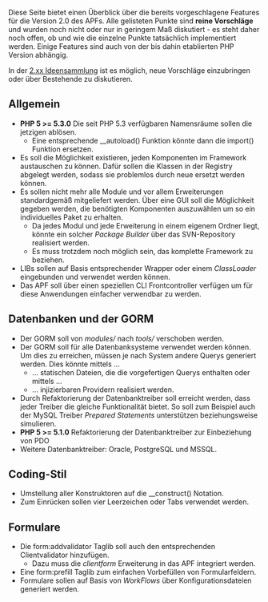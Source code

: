 Diese Seite bietet einen Überblick über die bereits vorgeschlagene
Features für die Version 2.0 des APFs. Alle gelisteten Punkte sind
**reine Vorschläge** und wurden noch nicht oder nur in geringem Maß
diskutiert - es steht daher noch offen, ob und wie die einzelne Punkte
tatsächlich implementiert werden. Einige Features sind auch von der bis
dahin etablierten PHP Version abhängig.

In der [2.xx
Ideensammlung](http://forum.adventure-php-framework.org/de/viewtopic.php?f=10&t=340)
ist es möglich, neue Vorschläge einzubringen oder über Bestehende zu
diskutieren.

## Allgemein

-   **PHP 5 &gt;= 5.3.0** Die seit PHP 5.3 verfügbaren Namensräume
    sollen die jetzigen ablösen.
    -   Eine entsprechende __autoload() Funktion könnte dann die
        import() Funktion ersetzen.
-   Es soll die Möglichkeit existieren, jeden Komponenten im Framework
    austauschen zu können. Dafür sollen die Klassen in der Registry
    abgelegt werden, sodass sie problemlos durch neue ersetzt werden
    können.
-   Es sollen nicht mehr alle Module und vor allem Erweiterungen
    standardgemäß mitgeliefert werden. Über eine GUI soll die
    Möglichkeit gegeben werden, die benötigten Komponenten auszuwählen
    um so ein individuelles Paket zu erhalten.
    -   Da jedes Modul und jede Erweiterung in einem eigenem Ordner
        liegt, könnte ein solcher *Package Builder* über das
        SVN-Repository realisiert werden.
    -   Es muss trotzdem noch möglich sein, das komplette Framework zu
        beziehen.
-   LIBs sollen auf Basis entsprechender Wrapper oder einem
    *ClassLoader* eingebunden und verwendet werden können.
-   Das APF soll über einen speziellen CLI Frontcontroller verfügen um
    für diese Anwendungen einfacher verwendbar zu werden.

## Datenbanken und der GORM

-   Der GORM soll von *modules/* nach *tools/* verschoben werden.
-   Der GORM soll für alle Datenbanksysteme verwendet werden können. Um
    dies zu erreichen, müssen je nach System andere Querys generiert
    werden. Dies könnte mittels ...
    -   ... statischen Dateien, die die vorgefertigen Querys enthalten
        oder mittels ...
    -   ... injizierbaren Providern realisiert werden.
-   Durch Refaktorierung der Datenbanktreiber soll erreicht werden, dass
    jeder Treiber die gleiche Funktionalität bietet. So soll zum
    Beispiel auch der MySQL Treiber *Prepared Statements* unterstützen
    beziehungsweise simulieren.
-   **PHP 5 &gt;= 5.1.0** Refaktorierung der Datenbanktreiber zur
    Einbeziehung von PDO
-   Weitere Datenbanktreiber: Oracle, PostgreSQL und MSSQL.

## Coding-Stil

-   Umstellung aller Konstruktoren auf die __construct() Notation.
-   Zum Einrücken sollen vier Leerzeichen oder Tabs verwendet werden.

## Formulare

-   Die form:addvalidator Taglib soll auch den entsprechenden
    Clientvalidator hinzufügen.
    -   Dazu muss die *clientform* Erweiterung in das APF integriert
        werden.
-   Eine form:prefill Taglib zum einfachen Vorbefüllen von
    Formularfeldern.
-   Formulare sollen auf Basis von *WorkFlows* über
    Konfigurationsdateien generiert werden.